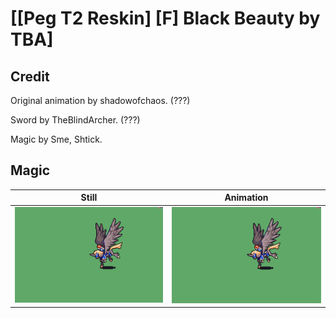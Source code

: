 # [\[Peg T2 Reskin\] \[F\] Black Beauty by TBA]

## Credit

Original animation by shadowofchaos. (???)

Sword by TheBlindArcher. (???)

Magic by Sme, Shtick.
	
## Magic

| Still | Animation |
| :---: | :-------: |
| ![Magic still](./Magic_000.png) | ![Magic animation](./Magic.gif) |
